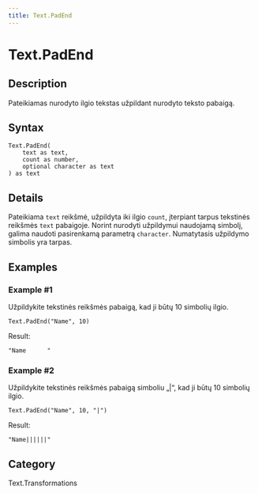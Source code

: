 ```yaml
---
title: Text.PadEnd
---
```


# Text.PadEnd


## Description

Pateikiamas nurodyto ilgio tekstas užpildant nurodyto teksto pabaigą.


## Syntax

```powerquery
Text.PadEnd(
    text as text,
    count as number,
    optional character as text
) as text
```


## Details

Pateikiama <code>text</code> reikšmė, užpildyta iki ilgio <code>count</code>, įterpiant tarpus tekstinės reikšmės <code>text</code> pabaigoje.    Norint nurodyti užpildymui naudojamą simbolį, galima naudoti pasirenkamą parametrą <code>character</code>. Numatytasis užpildymo simbolis yra tarpas.


## Examples

### Example #1 
Užpildykite tekstinės reikšmės pabaigą, kad ji būtų 10 simbolių ilgio.
```powerquery
Text.PadEnd("Name", 10)
```

Result: 
```powerquery
"Name      "
```


### Example #2 
Užpildykite tekstinės reikšmės pabaigą simboliu „|“, kad ji būtų 10 simbolių ilgio.
```powerquery
Text.PadEnd("Name", 10, "|")
```

Result: 
```powerquery
"Name||||||"
```




## Category
Text.Transformations
